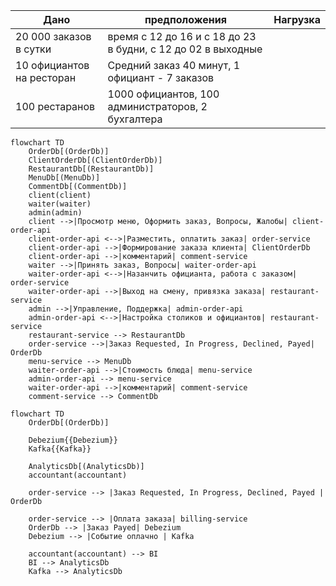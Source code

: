 | Дано                      | предположения                                                | Нагрузка |
|---------------------------|--------------------------------------------------------------|----------|
| 20 000 заказов в сутки    | время с 12 до 16 и с 18 до 23 в будни, c 12 до 02 в выходные |          |
| 10 официантов на ресторан | Средний заказ 40 минут, 1 официант - 7 заказов               |          |
| 100 рестаранов            | 1000 официантов, 100 администраторов, 2 бухгалтера           |          |

```mermaid
flowchart TD
    OrderDb[(OrderDb)]
    ClientOrderDb[(ClientOrderDb)]
    RestaurantDb[(RestaurantDb)]
    MenuDb[(MenuDb)]
    CommentDb[(CommentDb)]
    client(client)
    waiter(waiter)
    admin(admin)
    client -->|Просмотр меню, Оформить заказ, Вопросы, Жалобы| client-order-api
    client-order-api <-->|Разместить, оплатить заказ| order-service
    client-order-api -->|Формирование заказа клиента| ClientOrderDb
    client-order-api -->|комментарий| comment-service
    waiter -->|Принять заказ, Вопросы| waiter-order-api
    waiter-order-api <-->|Назанчить официанта, работа с заказом| order-service
    waiter-order-api -->|Выход на смену, привязка заказа| restaurant-service
    admin -->|Управление, Поддержка| admin-order-api
    admin-order-api <-->|Настройка столиков и официантов| restaurant-service
    restaurant-service --> RestaurantDb
    order-service -->|Заказ Requested, In Progress, Declined, Payed| OrderDb
    menu-service --> MenuDb
    waiter-order-api -->|Стоимость блюда| menu-service
    admin-order-api --> menu-service
    waiter-order-api -->|комментарий| comment-service
    comment-service --> CommentDb
```


```mermaid
flowchart TD
    OrderDb[(OrderDb)]
    
    Debezium{{Debezium}}
    Kafka{{Kafka}}

    AnalyticsDb[(AnalyticsDb)]
    accountant(accountant)

    order-service --> |Заказ Requested, In Progress, Declined, Payed | OrderDb

    order-service --> |Оплата заказа| billing-service
    OrderDb --> |Заказ Payed| Debezium
    Debezium --> |Событие оплачно | Kafka

    accountant(accountant) --> BI
    BI --> AnalyticsDb
    Kafka --> AnalyticsDb
```
